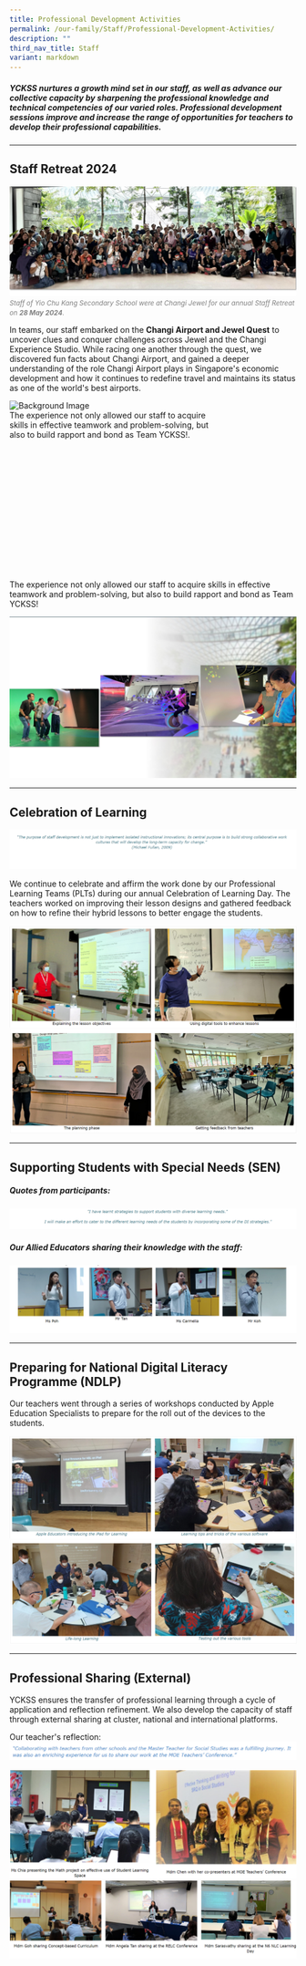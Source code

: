 ```yaml
---
title: Professional Development Activities
permalink: /our-family/Staff/Professional-Development-Activities/
description: ""
third_nav_title: Staff
variant: markdown
---
```

##### YCKSS nurtures a growth mind set in our staff, as well as advance our collective capacity by sharpening the professional knowledge and technical competencies of our varied roles. Professional development sessions improve and increase the range of opportunities for teachers to develop their professional capabilities.

---
## Staff Retreat 2024

![Staff of Yio Chu Kang Secondary School were at Changi Jewel for our annual Staff Retreat](/images/Our%20Family/Staff/Professional%20Dvlp%20Activities/Staff_Retreat_2024_Banner.jpg) <span style="color: grey;">
<small>_Staff of Yio Chu Kang Secondary School were at Changi Jewel for our annual Staff Retreat on **28 May 2024**._</small></span>

In teams, our staff embarked on the **Changi Airport and Jewel Quest** to uncover clues and conquer challenges across Jewel and the Changi Experience Studio. While racing one another through the quest, we discovered fun facts about Changi Airport, and gained a deeper understanding of the role Changi Airport plays in Singapore's economic development and how it continues to redefine travel and maintains its status as one of the world's best airports.

<div style="position: relative; width: 100%; height: 300px; align-items: top">
  <img style="width: 100%; height: auto; object-fit: cover;" alt="Background Image" src="https://staging-lite.d3o5f2eggdqz6.amplifyapp.com/images/Our%20Family/Staff/Professional%20Dvlp%20Activities/Staff_Retreat2024_Rw01L_shade.jpg">
  <p style="position: absolute; top: 1%; right: 10em; text-align: left;">The experience not only allowed our staff to acquire skills in effective teamwork and problem-solving, but also to build rapport and bond as Team YCKSS!.</p>
</div>

The experience not only allowed our staff to acquire skills in effective teamwork and problem-solving, but also to build rapport and bond as Team YCKSS!
	
![](/images/Our%20Family/Staff/Professional%20Dvlp%20Activities/Staff_Retreat2024_Rw01L_shade.jpg)

---


## Celebration of Learning


![](/images/Our%20Family/Staff/Professional%20Dvlp%20Activities/P1.png)

We continue to celebrate and affirm the work done by our Professional Learning Teams (PLTs) during our annual Celebration of Learning Day. The teachers worked on improving their lesson designs and gathered feedback on how to refine their hybrid lessons to better engage the students.

![](/images/Our%20Family/Staff/Professional%20Dvlp%20Activities/P2.png)
![](/images/Our%20Family/Staff/Professional%20Dvlp%20Activities/P3.png)

---

## Supporting Students with Special Needs (SEN)

#####  **Quotes from participants:**
![](/images/Our%20Family/Staff/Professional%20Dvlp%20Activities/P4.png)

##### **Our Allied Educators sharing their knowledge with the staff:**
![](/images/Our%20Family/Staff/Professional%20Dvlp%20Activities/P5.png)

---

## Preparing for National Digital Literacy Programme (NDLP)


Our teachers went through a series of workshops conducted by Apple Education Specialists to prepare for the roll out of the devices to the students.

![](/images/Our%20Family/Staff/Professional%20Dvlp%20Activities/P6.png)
![](/images/Our%20Family/Staff/Professional%20Dvlp%20Activities/P7.png)

---

## Professional Sharing (External)


YCKSS&nbsp;ensures the transfer of professional learning through a cycle of application and reflection refinement.&nbsp;We also develop the capacity of staff through external sharing at cluster, national and international platforms.

Our teacher's reflection:
![](/images/Our%20Family/Staff/Professional%20Dvlp%20Activities/P8.png)

![](/images/Our%20Family/Staff/Professional%20Dvlp%20Activities/P9.png)
![](/images/Our%20Family/Staff/Professional%20Dvlp%20Activities/P10.png)